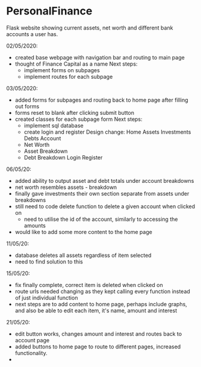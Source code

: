 # PersonalFinance
Flask website showing current assets, net worth and different bank accounts a user has.

02/05/2020:
- created base webpage with navigation bar and routing to main page
- thought of Finance Capital as a name
  Next steps:
  - implement forms on subpages
  - implement routes for each subpage
  
03/05/2020:
- added forms for subpages and routing back to home page after filling out forms
- forms reset to blank after clicking submit button
- created classes for each subpage form
  Next steps:
  - implement sql database
  - create login and register
Design change:
Home
Assets
Investments
Debts
Account
  - Net Worth
  - Asset Breakdown
  - Debt Breakdown
Login
Register

06/05/20:
- added ability to output asset and debt totals under account breakdowns
- net worth resembles assets - breakdown
- finally gave investments their own section separate from assets under breakdowns
- still need to code delete function to delete a given account when clicked on
  - need to utilise the id of the account, similarly to accessing the amounts
- would like to add some more content to the home page

11/05/20:
- database deletes all assets regardless of item selected
- need to find solution to this

15/05/20:
- fix finally complete, correct item is deleted when clicked on
- route urls needed changing as they kept calling every function instead of just individual function
- next steps are to add content to home page, perhaps include graphs, and also be able to edit each item, it's name, amount and interest

21/05/20:
- edit button works, changes amount and interest and routes back to account page
- added buttons to home page to route to different pages, increased functionality. 
- 
